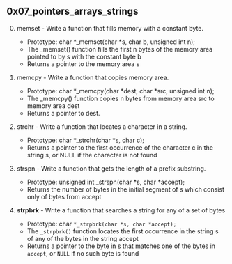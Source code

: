 ## 0x07_pointers_arrays_strings

0. memset - Write a function that fills memory with a constant byte.
	* Prototype: char *_memset(char *s, char b, unsigned int n);
	* The _memset() function fills the first n bytes of the memory area pointed to by s with the constant byte b
	* Returns a pointer to the memory area s

1. memcpy - Write a function that copies memory area.
	* Prototype: char *_memcpy(char *dest, char *src, unsigned int n);
	* The _memcpy() function copies n bytes from memory area src to memory area dest
	* Returns a pointer to dest.

2. strchr - Write a function that locates a character in a string.
	* Prototype: char *_strchr(char *s, char c);
	* Returns a pointer to the first occurrence of the character c in the string s, or NULL if the character is not found

3. strspn - Write a function that gets the length of a prefix substring.
	* Prototype: unsigned int _strspn(char *s, char *accept);
	* Returns the number of bytes in the initial segment of s which consist only of bytes from accept

4. **strpbrk** - Write a function that searches a string for any of a set of bytes
	* Prototype: char ``` *_strpbrk(char *s, char *accept); ```
	* The ```_strpbrk()``` function locates the first occurrence in the string s of any of the bytes in the string accept
	* Returns a pointer to the byte in s that matches one of the bytes in ```accept```, or ```NULL``` if no such byte is found
